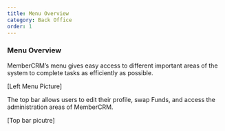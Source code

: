 ```yaml
---
title: Menu Overview
category: Back Office
order: 1
---
```


### Menu Overview

MemberCRM’s menu gives easy access to different important areas of the system to complete tasks as efficiently as possible.

[Left Menu Picture]

The top bar allows users to edit their profile, swap Funds, and access the administration areas of MemberCRM.

[Top bar picutre]
